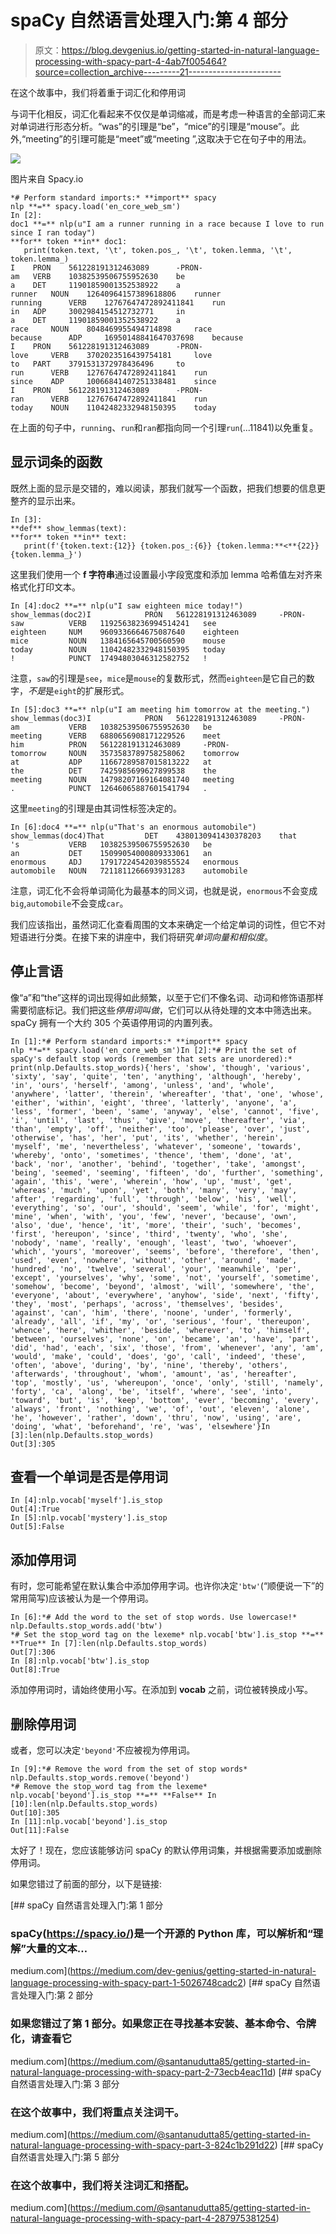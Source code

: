 # spaCy 自然语言处理入门:第 4 部分

> 原文：<https://blog.devgenius.io/getting-started-in-natural-language-processing-with-spacy-part-4-4ab7f005464?source=collection_archive---------21----------------------->

在这个故事中，我们将着重于词汇化和停用词

与词干化相反，词汇化看起来不仅仅是单词缩减，而是考虑一种语言的全部词汇来对单词进行形态分析。“was”的引理是“be”，“mice”的引理是“mouse”。此外,“meeting”的引理可能是“meet”或“meeting ”,这取决于它在句子中的用法。

![](img/a3ee50418fc6cd06fea40cfd88b930b4.png)

图片来自 Spacy.io

```
*# Perform standard imports:* **import** spacy
nlp **=** spacy.load('en_core_web_sm')
In [2]:
doc1 **=** nlp(u"I am a runner running in a race because I love to run since I ran today")
**for** token **in** doc1:
   print(token.text, '\t', token.pos_, '\t', token.lemma, '\t', token.lemma_)
I 	 PRON 	 561228191312463089 	 -PRON-
am 	 VERB 	 10382539506755952630 	 be
a 	 DET 	 11901859001352538922 	 a
runner 	 NOUN 	 12640964157389618806 	 runner
running 	 VERB 	 12767647472892411841 	 run
in 	 ADP 	 3002984154512732771 	 in
a 	 DET 	 11901859001352538922 	 a
race 	 NOUN 	 8048469955494714898 	 race
because 	 ADP 	 16950148841647037698 	 because
I 	 PRON 	 561228191312463089 	 -PRON-
love 	 VERB 	 3702023516439754181 	 love
to 	 PART 	 3791531372978436496 	 to
run 	 VERB 	 12767647472892411841 	 run
since 	 ADP 	 10066841407251338481 	 since
I 	 PRON 	 561228191312463089 	 -PRON-
ran 	 VERB 	 12767647472892411841 	 run
today 	 NOUN 	 11042482332948150395 	 today
```

在上面的句子中，`running`、`run`和`ran`都指向同一个引理`run`(...11841)以免重复。

## 显示词条的函数

既然上面的显示是交错的，难以阅读，那我们就写一个函数，把我们想要的信息更整齐的显示出来。

```
In [3]:
**def** show_lemmas(text):
**for** token **in** text:
   print(f'{token.text:{12}} {token.pos_:{6}} {token.lemma:**<**{22}} {token.lemma_}')
```

这里我们使用一个 **f 字符串**通过设置最小字段宽度和添加 lemma 哈希值左对齐来格式化打印文本。

```
In [4]:doc2 **=** nlp(u"I saw eighteen mice today!")
show_lemmas(doc2)I            PRON   561228191312463089     -PRON-
saw          VERB   11925638236994514241   see
eighteen     NUM    9609336664675087640    eighteen
mice         NOUN   1384165645700560590    mouse
today        NOUN   11042482332948150395   today
!            PUNCT  17494803046312582752   !
```

注意，`saw`的引理是`see`，`mice`是`mouse`的复数形式，然而`eighteen`是它自己的数字，*不是*是`eight`的扩展形式。

```
In [5]:doc3 **=** nlp(u"I am meeting him tomorrow at the meeting.")
show_lemmas(doc3)I            PRON   561228191312463089     -PRON-
am           VERB   10382539506755952630   be
meeting      VERB   6880656908171229526    meet
him          PRON   561228191312463089     -PRON-
tomorrow     NOUN   3573583789758258062    tomorrow
at           ADP    11667289587015813222   at
the          DET    7425985699627899538    the
meeting      NOUN   14798207169164081740   meeting
.            PUNCT  12646065887601541794   .
```

这里`meeting`的引理是由其词性标签决定的。

```
In [6]:doc4 **=** nlp(u"That's an enormous automobile")
show_lemmas(doc4)That         DET    4380130941430378203    that
's           VERB   10382539506755952630   be
an           DET    15099054000809333061   an
enormous     ADJ    17917224542039855524   enormous
automobile   NOUN   7211811266693931283    automobile
```

注意，词汇化不会将单词简化为最基本的同义词，也就是说，`enormous`不会变成`big`,`automobile`不会变成`car`。

我们应该指出，虽然词汇化查看周围的文本来确定一个给定单词的词性，但它不对短语进行分类。在接下来的讲座中，我们将研究*单词向量和相似度*。

## 停止言语

像“a”和“the”这样的词出现得如此频繁，以至于它们不像名词、动词和修饰语那样需要彻底标记。我们把这些*停用词叫做*，它们可以从待处理的文本中筛选出来。spaCy 拥有一个大约 305 个英语停用词的内置列表。

```
In [1]:*# Perform standard imports:* **import** spacy
nlp **=** spacy.load('en_core_web_sm')In [2]:*# Print the set of spaCy's default stop words (remember that sets are unordered):* print(nlp.Defaults.stop_words){'hers', 'show', 'though', 'various', 'sixty', 'say', 'quite', 'ten', 'anything', 'although', 'hereby', 'in', 'ours', 'herself', 'among', 'unless', 'and', 'whole', 'anywhere', 'latter', 'therein', 'whereafter', 'that', 'one', 'whose', 'either', 'within', 'eight', 'three', 'latterly', 'anyone', 'a', 'less', 'former', 'been', 'same', 'anyway', 'else', 'cannot', 'five', 'i', 'until', 'last', 'thus', 'give', 'move', 'thereafter', 'via', 'than', 'empty', 'off', 'neither', 'too', 'please', 'over', 'just', 'otherwise', 'has', 'her', 'put', 'its', 'whether', 'herein', 'myself', 'me', 'nevertheless', 'whatever', 'someone', 'towards', 'whereby', 'onto', 'sometimes', 'thence', 'them', 'done', 'at', 'back', 'nor', 'another', 'behind', 'together', 'take', 'amongst', 'being', 'seemed', 'seeming', 'fifteen', 'do', 'further', 'something', 'again', 'this', 'were', 'wherein', 'how', 'up', 'must', 'get', 'whereas', 'much', 'upon', 'yet', 'both', 'many', 'very', 'may', 'after', 'regarding', 'full', 'through', 'below', 'his', 'well', 'everything', 'so', 'our', 'should', 'seem', 'while', 'for', 'might', 'mine', 'when', 'with', 'you', 'few', 'never', 'because', 'own', 'also', 'due', 'hence', 'it', 'more', 'their', 'such', 'becomes', 'first', 'hereupon', 'since', 'third', 'twenty', 'who', 'she', 'nobody', 'name', 'really', 'enough', 'least', 'two', 'whoever', 'which', 'yours', 'moreover', 'seems', 'before', 'therefore', 'then', 'used', 'even', 'nowhere', 'without', 'other', 'around', 'made', 'hundred', 'no', 'twelve', 'several', 'your', 'meanwhile', 'per', 'except', 'yourselves', 'why', 'some', 'not', 'yourself', 'sometime', 'somehow', 'become', 'beyond', 'almost', 'will', 'somewhere', 'the', 'everyone', 'about', 'everywhere', 'anyhow', 'side', 'next', 'fifty', 'they', 'most', 'perhaps', 'across', 'themselves', 'besides', 'against', 'can', 'him', 'there', 'noone', 'under', 'formerly', 'already', 'all', 'if', 'my', 'or', 'serious', 'four', 'thereupon', 'whence', 'here', 'whither', 'beside', 'wherever', 'to', 'himself', 'between', 'ourselves', 'none', 'on', 'became', 'an', 'have', 'part', 'did', 'had', 'each', 'six', 'those', 'from', 'whenever', 'any', 'am', 'would', 'make', 'could', 'does', 'go', 'call', 'indeed', 'these', 'often', 'above', 'during', 'by', 'nine', 'thereby', 'others', 'afterwards', 'throughout', 'whom', 'amount', 'as', 'hereafter', 'top', 'mostly', 'us', 'whereupon', 'once', 'only', 'still', 'namely', 'forty', 'ca', 'along', 'be', 'itself', 'where', 'see', 'into', 'toward', 'but', 'is', 'keep', 'bottom', 'ever', 'becoming', 'every', 'always', 'front', 'nothing', 'we', 'of', 'out', 'eleven', 'alone', 'he', 'however', 'rather', 'down', 'thru', 'now', 'using', 'are', 'doing', 'what', 'beforehand', 're', 'was', 'elsewhere'}In [3]:len(nlp.Defaults.stop_words)
Out[3]:305
```

## 查看一个单词是否是停用词

```
In [4]:nlp.vocab['myself'].is_stop
Out[4]:True
In [5]:nlp.vocab['mystery'].is_stop
Out[5]:False
```

## 添加停用词

有时，您可能希望在默认集合中添加停用字词。也许你决定`'btw'`(“顺便说一下”的常用简写)应该被认为是一个停用词。

```
In [6]:*# Add the word to the set of stop words. Use lowercase!* nlp.Defaults.stop_words.add('btw')
*# Set the stop_word tag on the lexeme* nlp.vocab['btw'].is_stop **=** **True** In [7]:len(nlp.Defaults.stop_words)
Out[7]:306
In [8]:nlp.vocab['btw'].is_stop
Out[8]:True
```

添加停用词时，请始终使用小写。在添加到 **vocab** 之前，词位被转换成小写。

## 删除停用词

或者，您可以决定`'beyond'`不应被视为停用词。

```
In [9]:*# Remove the word from the set of stop words* nlp.Defaults.stop_words.remove('beyond')
*# Remove the stop_word tag from the lexeme* nlp.vocab['beyond'].is_stop **=** **False** In [10]:len(nlp.Defaults.stop_words)
Out[10]:305
In [11]:nlp.vocab['beyond'].is_stop
Out[11]:False
```

太好了！现在，您应该能够访问 spaCy 的默认停用词集，并根据需要添加或删除停用词。

如果您错过了前面的部分，以下是链接:

[](https://medium.com/dev-genius/getting-started-in-natural-language-processing-with-spacy-part-1-5026748cadc2) [## spaCy 自然语言处理入门:第 1 部分

### spaCy(https://spacy.io/)是一个开源的 Python 库，可以解析和“理解”大量的文本…

medium.com](https://medium.com/dev-genius/getting-started-in-natural-language-processing-with-spacy-part-1-5026748cadc2) [](https://medium.com/@santanudutta85/getting-started-in-natural-language-processing-with-spacy-part-2-73ecb4eac11d) [## spaCy 自然语言处理入门:第 2 部分

### 如果您错过了第 1 部分。如果您正在寻找基本安装、基本命令、令牌化，请查看它

medium.com](https://medium.com/@santanudutta85/getting-started-in-natural-language-processing-with-spacy-part-2-73ecb4eac11d) [](https://medium.com/@santanudutta85/getting-started-in-natural-language-processing-with-spacy-part-3-824c1b291d22) [## spaCy 自然语言处理入门:第 3 部分

### 在这个故事中，我们将重点关注词干。

medium.com](https://medium.com/@santanudutta85/getting-started-in-natural-language-processing-with-spacy-part-3-824c1b291d22) [](https://medium.com/@santanudutta85/getting-started-in-natural-language-processing-with-spacy-part-4-287975381254) [## spaCy 自然语言处理入门:第 5 部分

### 在这个故事中，我们将关注词汇和搭配。

medium.com](https://medium.com/@santanudutta85/getting-started-in-natural-language-processing-with-spacy-part-4-287975381254)